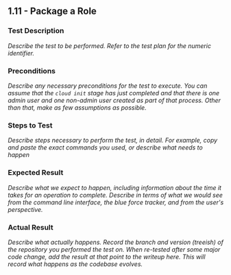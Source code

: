 ## 1.11 - Package a Role

### Test Description

*Describe the test to be performed. Refer to the test plan for the numeric identifier.*

### Preconditions

*Describe any necessary preconditions for the test to execute. You can assume that the `cloud init` stage has just completed and that there is one admin user and one non-admin user created as part of that process. Other than that, make as few assumptions as possible.*

### Steps to Test

*Describe steps necessary to perform the test, in detail. For example, copy and paste the exact commands you used, or describe what needs to happen*

### Expected Result

*Describe what we expect to happen, including information about the time it takes for an operation to complete. Describe in terms of what we would see from the command line interface, the blue force tracker, and from the user's perspective.*

### Actual Result

*Describe what actually happens. Record the branch and version (treeish) of the repository you performed the test on. When re-tested after some major code change, add the result at that point to the writeup here. This will record what happens as the codebase evolves.*
